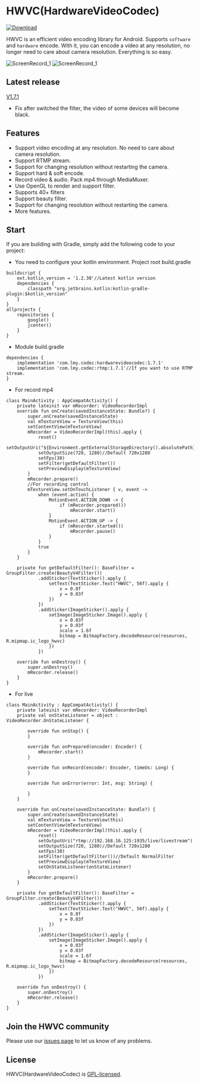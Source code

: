 # HWVC(HardwareVideoCodec)
[ ![Download](https://api.bintray.com/packages/lmylr/maven/hardwarevideocodec/images/download.svg) ](https://bintray.com/lmylr/maven/hardwarevideocodec/_latestVersion)

HWVC is an efficient video encoding library for Android. Supports `software` and `hardware` encode.
With it, you can encode a video at any resolution, no longer need to care about camera resolution. Everything is so easy.

![ScreenRecord_1](https://github.com/lmylr/HardwareVideoCodec/blob/master/images/ScreenRecord_1.gif)
![ScreenRecord_1](https://github.com/lmylr/HardwareVideoCodec/blob/master/images/ScreenRecord_2.gif)
## Latest release
[V1.7.1](https://github.com/lmylr/HardwareVideoCodec/releases/tag/v1.7.1)

* Fix after switched the filter, the video of some devices will become black.

## Features
* Support video encoding at any resolution. No need to care about camera resolution.
* Support RTMP stream.
* Support for changing resolution without restarting the camera.
* Support hard & soft encode.
* Record video & audio. Pack mp4 through MediaMuxer.
* Use OpenGL to render and support filter.
* Supports 40+ filters
* Support beauty filter.
* Support for changing resolution without restarting the camera.
* More features.

## Start
If you are building with Gradle, simply add the following code to your project:
* You need to configure your kotlin environment. Project root build.gradle
```
buildscript {
    ext.kotlin_version = '1.2.30'//Latest kotlin version
    dependencies {
        classpath "org.jetbrains.kotlin:kotlin-gradle-plugin:$kotlin_version"
    }
}
allprojects {
    repositories {
        google()
        jcenter()
    }
}
```
* Module build.gradle
```
dependencies {
    implementation 'com.lmy.codec:hardwarevideocodec:1.7.1'
    implementation 'com.lmy.codec:rtmp:1.7.1'//If you want to use RTMP stream.
}
```
* For record mp4
```
class MainActivity : AppCompatActivity() {
    private lateinit var mRecorder: VideoRecorderImpl
    override fun onCreate(savedInstanceState: Bundle?) {
        super.onCreate(savedInstanceState)
        val mTextureView = TextureView(this)
        setContentView(mTextureView)
        mRecorder = VideoRecorderImpl(this).apply {
            reset()
            setOutputUri("${Environment.getExternalStorageDirectory().absolutePath}/test.mp4")
            setOutputSize(720, 1280)//Default 720x1280
            setFps(30)
            setFilter(getDefaultFilter())
            setPreviewDisplay(mTextureView)
        }
        mRecorder.prepare()
        //For recording control
        mTextureView.setOnTouchListener { v, event ->
            when (event.action) {
                MotionEvent.ACTION_DOWN -> {
                    if (mRecorder.prepared())
                        mRecorder.start()
                }
                MotionEvent.ACTION_UP -> {
                    if (mRecorder.started())
                        mRecorder.pause()
                }
            }
            true
        }
    }

    private fun getDefaultFilter(): BaseFilter = GroupFilter.create(BeautyV4Filter())
            .addSticker(TextSticker().apply {
                setText(TextSticker.Text("HWVC", 56f).apply {
                    x = 0.8f
                    y = 0.03f
                })
            })
            .addSticker(ImageSticker().apply {
                setImage(ImageSticker.Image().apply {
                    x = 0.03f
                    y = 0.03f
                    scale = 1.6f
                    bitmap = BitmapFactory.decodeResource(resources, R.mipmap.ic_logo_hwvc)
                })
            })

    override fun onDestroy() {
        super.onDestroy()
        mRecorder.release()
    }
}
```
* For live
```
class MainActivity : AppCompatActivity() {
    private lateinit var mRecorder: VideoRecorderImpl
    private val onStateListener = object : VideoRecorder.OnStateListener {

        override fun onStop() {
        }

        override fun onPrepared(encoder: Encoder) {
            mRecorder.start()
        }

        override fun onRecord(encoder: Encoder, timeUs: Long) {
        }

        override fun onError(error: Int, msg: String) {

        }
    }

    override fun onCreate(savedInstanceState: Bundle?) {
        super.onCreate(savedInstanceState)
        val mTextureView = TextureView(this)
        setContentView(mTextureView)
        mRecorder = VideoRecorderImpl(this).apply {
            reset()
            setOutputUri("rtmp://192.168.16.125:1935/live/livestream")
            setOutputSize(720, 1280)//Default 720x1280
            setFps(30)
            setFilter(getDefaultFilter())//Default NormalFilter
            setPreviewDisplay(mTextureView)
            setOnStateListener(onStateListener)
        }
        mRecorder.prepare()
    }

    private fun getDefaultFilter(): BaseFilter = GroupFilter.create(BeautyV4Filter())
            .addSticker(TextSticker().apply {
                setText(TextSticker.Text("HWVC", 56f).apply {
                    x = 0.8f
                    y = 0.03f
                })
            })
            .addSticker(ImageSticker().apply {
                setImage(ImageSticker.Image().apply {
                    x = 0.03f
                    y = 0.03f
                    scale = 1.6f
                    bitmap = BitmapFactory.decodeResource(resources, R.mipmap.ic_logo_hwvc)
                })
            })

    override fun onDestroy() {
        super.onDestroy()
        mRecorder.release()
    }
}
```
## Join the HWVC community
Please use our [issues page](https://github.com/lmylr/HardwareVideoCodec/issues) to let us know of any problems.

## License
HWVC(HardwareVideoCodec) is [GPL-licensed](https://github.com/lmylr/HardwareVideoCodec/tree/master/LICENSE).